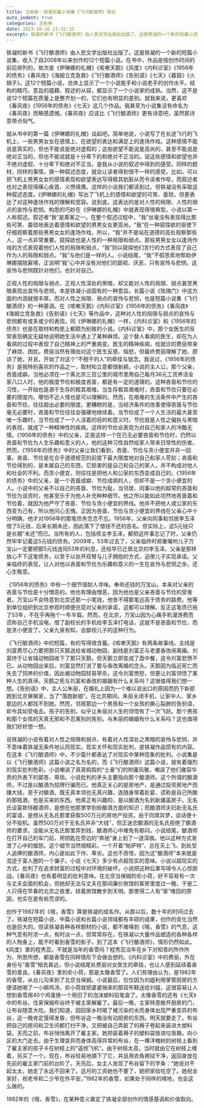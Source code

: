 ```yaml
---
title: 王彬彬：铁凝短篇小说集《飞行酿酒师》简论
auto_indent: true
categories: 王彬彬
date: 2023-10-16 21:32:32
excerpt: 铁凝的新书《飞行酿酒师》由人民文学出版社出版了。这是铁凝的一个新的短篇小说集，收入了自2008年以来创作的12个短篇小说。在书中，作品是按创作时间的前后排列的，依次是《伊琳娜的礼帽》《咳嗽天鹅》《风度》《内科诊室》《1956年的债务》《春风夜》《海姆立克急救》《飞行酿酒师》《告别语》《七天》《暮鼓》《火锅子》。这12个短篇小说，总体上显示了一个小说能手和小说老手的创作水平。结构的精巧、意旨的蕴藉、叙述的从容，都显示了一个小说家的成熟。当然，这不是说12个短篇在质量上是整齐划一的，它们也有明显的差别。就我来说，更喜欢《春风夜》《1956年的债务》《七天》这几个作品。我甚至为小说集没有命名为《春风夜》而略感遗憾。《春风夜》应该比《飞行酿酒师》更有诗意吧，虽然那诗意带点俗气。
---
```

铁凝的新书《飞行酿酒师》由人民文学出版社出版了。这是铁凝的一个新的短篇小说集，收入了自2008年以来创作的12个短篇小说。在书中，作品是按创作时间的前后排列的，依次是《伊琳娜的礼帽》《咳嗽天鹅》《风度》《内科诊室》《1956年的债务》《春风夜》《海姆立克急救》《飞行酿酒师》《告别语》《七天》《暮鼓》《火锅子》。这12个短篇小说，总体上显示了一个小说能手和小说老手的创作水平。结构的精巧、意旨的蕴藉、叙述的从容，都显示了一个小说家的成熟。当然，这不是说12个短篇在质量上是整齐划一的，它们也有明显的差别。就我来说，更喜欢《春风夜》《1956年的债务》《七天》这几个作品。我甚至为小说集没有命名为《春风夜》而略感遗憾。《春风夜》应该比《飞行酿酒师》更有诗意吧，虽然那诗意带点俗气。

就从书中的第一篇《伊琳娜的礼帽》谈起吧。简单地说，小说写了在长途飞行的飞机上，一些男男女女在感情上、在欲望的表达和满足上的逢场作戏。这种感情不能说是真实的，但也不能说是绝对虚假的；这些欲望不能说是高尚的，甚至不能说是绝对正当的，但也不能说就是十分卑下的和绝对不正当的。说这些感情和欲望也并不绝对虚假、十分卑下和绝对不正当，是我从小说的叙述中得到的感受。同样的题材，同样的事情，换一种叙述态度，就会让读者得到很不一样的感受。比如，可以把飞机上男男女女的感情表现和欲望表达写得极其肮脏从而令读者作呕，而叙述者也对之表现得痛心疾首、义愤填膺。这样的小说我们都读到过。但铁凝没有采取这种叙述态度。《伊琳娜的礼帽》写出了飞机上的感情和欲望的可笑、委琐，但更表达了对这种逢场作戏的理解和宽容。说到底，这表达的是对人性的局限、人性的弱点的哀怜与悲悯。构思的巧妙在《伊琳娜的礼帽》中就表现得很典型。小说以第一人称叙述。叙述者“我”是乘客之一。在整个叙述过程中，“我”丝毫没有表现得比那些可笑、委琐地表达着感情和欲望的男男女女更高尚。“我”在一种窥探欲的驱使下仔细观察着那些男男女女的逢场作戏，所以，“我”并不是站在道德的高处观察那些人，这一点非常重要。窥探欲也是人性的一种局限和弱点。那些男男女女以逢场作戏的方式表现着他们人性的局限和弱点，“我”则以窥探他们言行的方式表现了自己作为人的局限和弱点。“我”与他们是一样的人。小说结尾，“我”不假思索地帮助伊琳娜摆脱窘境，正说明“我”心中并没有对他们的鄙视、厌恶，只有哀怜与悲悯。这哀怜与悲悯既针对他们，也针对自己。

正视人性的局限与弱点，正视人性深处的黑暗，却又能对人性的局限、弱点甚至黑暗表现出哀怜与悲悯，本是铁凝小说固有的一种意旨。长篇小说《玫瑰门》中这方面的内涵就很丰厚。而对人性之局限、弱点的哀怜与悲悯，也是短篇小说集《飞行酿酒师》的一种基调。在《咳嗽天鹅》《内科诊室》《1956年的债务》《春风夜》《海姆立克急救》《告别语》《七天》等作品中，这种对人性的局限与弱点的哀怜与悲悯都有或多或少的表现。同《伊琳娜的礼帽》一样，《内科诊室》和《1956年的债务》也是在取材和构思上都颇为别致的小说。《内科诊室》中，那个女医生的反常表现确定无疑地说明她生活中遇上了某种麻烦。这个替人看病的医生，却在为人看病的过程中表现了自己精神上的严重病变。医生的精神疾病，给就诊的费丽带来了麻烦、困扰。费丽当然有理由对这个医生反感、恼怒，但最终费丽理解了她、原谅了她，并且，开始了对这个“不相干的人”的牵挂与惦念。我说过，《1956年的债务》是我特别喜欢的作品之一，取材和立意都很新颖。小说的主人公，那个父亲，吝啬成癖。当他必须在一个离北京三百公里的城市里用自己每月36元工资养活全家八口人时，他的极度节俭和极度吝啬，都是有一定的道理的。这种吝啬和节俭的习性，一开始也是源于生存的极其艰难。当生存极其艰难时，吝啬和节俭只要在必要的限度内，哪怕不近人情也是可以理解的。然而，在艰难的生活条件中产生的吝啬和节俭，往往超出必要的限度。更糟糕的是，当经济条件的改善使得吝啬与节俭毫无必要时，吝啬和节俭往往会强硬地继续着。当节俭成了一个人生活的最大甚至唯一乐趣时，当节俭成了一个人活着的目的和意义时，节俭就是人性之偏执与黑暗的表现，就成了一种精神性的疾病。这样的节俭会表现为对自己和家人的冷酷无情。《1956年的债务》中的父亲，正是这样一个在已无必要吝啬和节俭时，仍然以吝啬和节俭为人生乐趣和意义的人，他的这种习性自然给家人带来日常性的伤害。然而，《1956年的债务》中的父亲让我们看到，吝啬、节俭与贪小便宜并非一回事。吝啬、节俭是在合乎道德规范的前提下最大限度地对自己和家人苛刻；吝啬和节俭得到的，是本属自己的东西，它损害的是自己和自己的家人，并不构成对他人和社会的不利。而贪小便宜，则往往是把他人和公家的东西变成自己的。《1956年的债务》中的父亲，是一个吝啬成癖、节俭成病的人，但却不是一个贪小便宜的人。小说中的父亲不以自己的吝啬、节俭为耻，当邻居、同事以他的超常的吝啬和节俭为谈资时，他甚至乐于为他人补充种种细节。他之所以能如此坦然地吝啬着和节俭着，就因为他严守了吝啬、节俭与贪小便宜的界线。他并不把他人或公家的东西变为己有，所以他问心无愧。正因为吝啬、节俭与贪小便宜的界线在父亲心中十分明确，他才对1956年的那笔债务念念不忘。1956年，父亲向同事和邻居李玉泽借了5元钱，后来长期未还，因此落下了借钱不还的恶名。但实际上，这5元钱只是长期“未还”而已。当所有的人，包括债主李玉泽，都把这件事忘记了时，父亲仍然牢牢记着这5元钱的债务。2009年，53年过去了，父亲临终时郑重嘱咐儿子万宝山一定要把那5元钱连同53年的利息，还给早已迁居北京的李玉泽。父亲是那样放心不下这笔债务，以至于以张开双臂与儿子拥抱的方式，迫使儿子实现承诺。父亲临终的表现，让人对他以吝啬和节俭为乐趣和意义的一生在哀怜与悲悯之余，还心生敬意。

《1956年的债务》中有一个细节很耐人寻味。奉命还钱的万宝山，本来对父亲的吝啬与节俭是十分憎恶的。他也有理由憎恶，因为他也是父亲吝啬与节俭的受害者。万宝山不会特意到北京还那一小笔钱，他舍不得那笔远高于债务的路费。他等到单位组织到北京参观时顺便兑现对父亲的承诺，这都可以理解。反正这笔债已拖了53年，不在乎再拖个一年半载。然而，在北京，万宝山因为心痛手机漫游费而谎称自己手机没电，借了副校长的手机给李玉泽打电话，这就不是吝啬和节俭，而是贪小便宜了。父亲九泉有知，会鄙视儿子的这种行为。

《飞行酿酒师》中的短篇，有的写得很含蓄。《咳嗽天鹅》有两条故事线。主线是刘富费尽心力要把那只天鹅送给省城动物园，副线是刘富正与老婆香改闹离婚。刘富终于让省城动物园收下了那只天鹅，但天鹅立即变成了盘中餐，这令刘富悲愤不已。从动物园出来后，刘富显然打消了要与香改离婚的念头。天鹅因为临近死亡而失去了饲养的价值，因此被动物园轻易宰杀。这令刘富愤怒，但更让刘富领悟了某种人生的真谛。天鹅之死与刘富和香改的婚姻有什么关系吗？这很值得我们想一想。《告别语》中，主人公朱丽，在婚礼上因为一个难以说出口的原因而扔下新郎跑到北京舅舅家，当了“落跑新娘”。在北京期间，朱丽关闭手机，让家中人、家乡那边的人都找不到她。然而，邻居那边一个男孩和一个女孩的撕心裂肺的告别语，却令其如受电击。孩子的告别，似乎让朱丽对人生的领悟有了一次飞跃。那个男孩和那个女孩的天真无邪和不忍离别的告别，与朱丽的婚姻有什么关系吗？这也值得我们好好想一想。

说铁凝的小说有着对人性之局限和弱点、有着对人性深处之黑暗的哀怜与悲悯，并不意味着铁凝无条件地认同现实。现实关怀和现实批判，是铁凝作品惯有的内容。在这本《飞行酿酒师》中，不少篇什都表达了对现实中某种现象的批判。小说集是以《飞行酿酒师》这篇小说之名为名的，而《飞行酿酒师》这篇小说，就有着强烈的现实批判色彩。小说嘲讽了真真假假的“土豪”们的附庸风雅，嘲讽了他们雍容华贵的外表下的鄙吝、卑琐。小说批判的矛头主要指向那个酿酒师。这个所谓的酿酒师，不过是以酿酒为招牌行骗而已。他真正关心的是房地产，是通过投资房地产而赚大钱，至于对酿酒，既无真本领也无真兴趣，连随身带着赴宴、谎称是自己所酿的那瓶酒，也是买来的东西。他真正有兴趣的，是以酿酒为名到新疆盖房子。无名氏设宴款待酿酒师，是想在他那里学到些酿酒方面的知识；而酿酒师夫妇赴无名氏的宴请，是想从无名氏那里获取500万元的房地产投资。由于同席异梦，谈话便十分不投机。虽然500万对于无名氏并非“大钱”，但正迷恋酿酒的无名氏拒绝了酿酒师的要求。没能从无名氏那里弄到钱，酿酒师心中难免有郁闷。小说结尾，酿酒师在打开自己的车门前，用钥匙在旁边的“奔驰”身上划了一道深痕。他以这种方式发泄了心中的愠怒。这个细节当然很精彩。一个开着“帕萨特”、总在天上飞、到处受人追捧的酿酒师，内心是如此下作、卑劣。这也不奇怪，因为这“酿酒师”本来就是混迹于富人圈的一个骗子。小说《七天》多少有点超现实的意味。小说以超现实的方式，批判了在追求财富的过程中对环境的破坏。小说把这种后果写得令人心惊胆战。《春风夜》也有着明显的批判意味。在北京当保姆的俞小荷，好不容易有一次与丈夫会面的机会，但她却无法与丈夫在那间廉价旅馆的客房里度过一晚，于是二人只得在早春的北京之夜里，绕着旅馆散步到天明。那使得二人有“家”难回的原因，也实在是有些荒谬的。


创作于1982年的《哦，香雪》算是铁凝的成名作。从那以后，数十年的时间过去了。铁凝在短篇小说、中篇小说和长篇小说领域都有丰硕的成果，创作的变化当然也是巨大的。但读铁凝各种各样题材的小说，都不难嗅到《哦，香雪》的气息，这种气息有时浓一点，有时淡一点，但常常存在。在铁凝以大量作品塑造的各种各样的人物身上，能不时看到香雪的影子。到了这本《飞行酿酒师》，情形仍然如此。《风度》里的程秀蕊，不就是当年的香雪吗？程秀蕊当年在乡下对知青的所作所为、所思所想，都是香雪在同样情形下会做会想的。《内科诊室》中的费丽，外在身份与“香雪”相去甚远，但小说结尾处费丽对女医生的牵挂，也让人感到延续着香雪的善良。《春风夜》里的俞小荷，那是太像香雪了。人们有理由认为，是1982年的香雪，从台儿沟来到了北京当保姆。小说最后，仅仅因为刘姐利用掌管厨房的方便请她喝了一小碗鸡汤，俞小荷就把婆婆捎来的那双布鞋送给刘姐，这很容易让人想到香雪用40个鸡蛋换一个用旧了的泡沫塑料铅笔盒了。太像香雪的还有《七天》中的布谷。住家保姆布谷终于被主家解雇了。最后一晚，主家特意敞开厨房的门，让布谷随意大吃。我们知道，因回家乡时喝了被污染的水而身体出现严重变异的布谷，这一晚肯定饿得发昏，但布谷这一晚没有动厨房的东西。明天就要走了。布谷把自己的房间和卫生间都打扫干净，又把被自己弄脏了的褥子卷起来装进大塑料袋。天亮之前，布谷悄悄离开了雇主家。她把装着褥子的塑料袋放进垃圾箱，向小区的大门走去。由于生理变异而身体高得异常的布谷，在一棵洋槐树的树枝上看到了雇主家的孩子卡在树枝上的“遥控飞机”。由于树枝太高，当时就由它在树枝上缠着，另买了一个。现在，布谷轻易地摘下了它，并且用衣角擦拭干净，返回身放在先前的雇主家门前的台阶了。天亮后，女主人发现了布谷留下的字条：“她说对不起太太，她走了永远不回来了。这月的工资她也不要了，她把家给吃空了。她祝全家好，祝老爷和二少爷在外平安。”1982年的香雪，如果处于同样的境地，也会这么做的。

1982年的《哦，香雪》，在某种意义奠定了铁凝全部创作的情感基调和价值取向。
